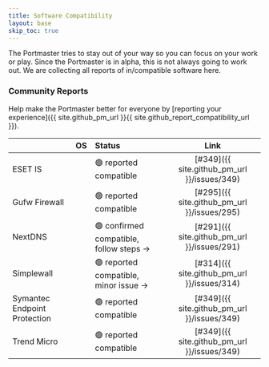 ```yaml
---
title: Software Compatibility
layout: base
skip_toc: true
---
```


The Portmaster tries to stay out of your way so you can focus on your work or play. Since the Portmaster is in alpha, this is not always going to work out. We are collecting all reports of in/compatible software here.

### Community Reports

Help make the Portmaster better for everyone by [reporting your experience]({{ site.github_pm_url }}{{ site.github_report_compatibility_url }}).

<!--

## Status Guideline

- 🟢 confirmed compatible                  (confirmed by the Safing team)
- 🟢 reported compatible                   (reported by the community)
- 🟡 issue reported                        (reported by the community)
- 🟡 issue confirmed, workaround available (confirmed by the Safing team)
- 🚫 issue confirmed                       (confirmed by the Safing team)

-->

| | OS | Status | Link |
|:---|:---|:---|:---:|
| ESET IS | <i class="fab fa-windows"></i> |  🟢 reported compatible  | [#349]({{ site.github_pm_url }}/issues/349) |
| Gufw Firewall | <i class="fab fa-linux"></i> |  🟢 reported compatible  | [#295]({{ site.github_pm_url }}/issues/295) |
| NextDNS | <i class="fab fa-linux"></i>&nbsp;<i class="fab fa-windows"></i> |  🟢 confirmed compatible, follow steps → | [#291]({{ site.github_pm_url }}/issues/291) |
| Simplewall | <i class="fab fa-windows"></i> |  🟢 reported compatible, minor issue → | [#314]({{ site.github_pm_url }}/issues/314) |
| Symantec Endpoint Protection | <i class="fab fa-windows"></i> |  🟢 reported compatible | [#349]({{ site.github_pm_url }}/issues/349) |
| Trend Micro | <i class="fab fa-windows"></i> |  🟢 reported compatible | [#349]({{ site.github_pm_url }}/issues/349) |

